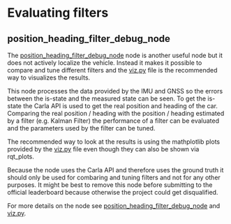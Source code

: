 # Evaluating filters

## position_heading_filter_debug_node

The [position_heading_filter_debug_node](./position_heading_filter_debug_node.md) node is another useful node but it does not actively localize the vehicle.
Instead it makes it possible to compare and tune different filters and the [viz.py](../../code/perception/src/experiments/Position_Heading_Datasets/viz.py) file is the recommended way to visualizes the results.

This node processes the data provided by the IMU and GNSS so the errors between the is-state and the measured state can be seen.
To get the is-state the Carla API is used to get the real position and heading of the car.
Comparing the real position / heading with the position / heading estimated by a filter (e.g. Kalman Filter) the performance of a filter can be evaluated and the parameters used by the filter can be tuned.

The recommended way to look at the results is using the mathplotlib plots provided by the [viz.py](../../code/perception/src/experiments/Position_Heading_Datasets/viz.py) file even though they can also be shown via rqt_plots.

Because the node uses the Carla API and therefore uses the ground truth it should only be used for combaring and tuning filters and not for any other purposes.
It might be best to remove this node before submitting to the official leaderboard because otherwise the project could get disqualified.

For more details on the node see [position_heading_filter_debug_node](./position_heading_filter_debug_node.md) and [viz.py](../../code/perception/src/experiments/Position_Heading_Datasets/viz.py).

